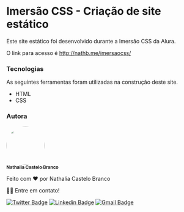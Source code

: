 # Imersão CSS - Criação de site estático

Este site estático foi desenvolvido durante a Imersão CSS da Alura. 

O link para acesso é http://nathb.me/imersaocss/

### Tecnologias

As seguintes ferramentas foram utilizadas na construção deste site.
- HTML
- CSS

### Autora

<a href="https://www.linkedin.com/in/nathaliacastelobranco/">
 <img style="border-radius: 50%;" src="https://avatars.githubusercontent.com/u/65196779?s=400&u=7d110de581419f288333d929d7ee057b55f08f7c&v=4" width="100px;" alt=""/>
 <br />
 <sub><b>Nathalia Castelo Branco</b></sub></a> <a href="https://www.linkedin.com/in/nathaliacastelobranco/" title="LinkedIn"></a>


Feito com ❤️ por Nathalia Castelo Branco

👋🏽 Entre em contato!

[![Twitter Badge](https://img.shields.io/badge/-@ncbranco-1ca0f1?style=flat-square&labelColor=1ca0f1&logo=twitter&logoColor=white&link=https://twitter.com/ncbranco)](https://twitter.com/ncbranco) 
[![Linkedin Badge](https://img.shields.io/badge/-Nathalia-blue?style=flat-square&logo=Linkedin&logoColor=white&link=https://www.linkedin.com/in/nathaliacastelobranco/)](https://www.linkedin.com/in/nathaliacastelobranco/) 
[![Gmail Badge](https://img.shields.io/badge/-nathaliaacbranco@gmail.com-c14438?style=flat-square&logo=Gmail&logoColor=white&link=mailto:nathaliaacbranco@gmail.com)](mailto:nathaliaacbranco@gmail.com)
